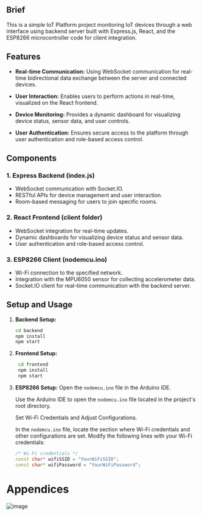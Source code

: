 ## Brief

This is a simple IoT Platform project monitoring IoT devices through a web interface using backend server built with Express.js, React, and the ESP8266 microcontroller code for client integration.

## Features

- **Real-time Communication:** Using WebSocket communication for real-time bidirectional data exchange between the server and connected devices.

- **User Interaction:** Enables users to perform actions in real-time, visualized on the React frontend.

- **Device Monitoring:** Provides a dynamic dashboard for visualizing device status, sensor data, and user controls.

- **User Authentication:** Ensures secure access to the platform through user authentication and role-based access control.

## Components

### 1. Express Backend (index.js)

- WebSocket communication with Socket.IO.
- RESTful APIs for device management and user interaction.
- Room-based messaging for users to join specific rooms.

### 2. React Frontend (client folder)

- WebSocket integration for real-time updates.
- Dynamic dashboards for visualizing device status and sensor data.
- User authentication and role-based access control.

### 3. ESP8266 Client (nodemcu.ino)

- Wi-Fi connection to the specified network.
- Integration with the MPU6050 sensor for collecting accelerometer data.
- Socket.IO client for real-time communication with the backend server.

## Setup and Usage

1. **Backend Setup:**

   ```bash
   cd backend
   npm install
   npm start

2. **Frontend Setup:**
   ```bash
    cd frontend
    npm install
    npm start
   
3. **ESP8266 Setup:**
   Open the `nodemcu.ino` file in the Arduino IDE.

   Use the Arduino IDE to open the `nodemcu.ino` file located in the project's root directory.

   Set Wi-Fi Credentials and Adjust Configurations.

   In the `nodemcu.ino` file, locate the section where Wi-Fi credentials and other configurations are set. Modify the following lines with your Wi-Fi credentials:

   ```cpp
   /* Wi-Fi credentials */
   const char* wifiSSID = "YourWiFiSSID";
   const char* wifiPassword = "YourWiFiPassword";

# Appendices
![image](https://github.com/egyptianego17/IoT_App_ESP8266/assets/96279885/cf7e0da6-58e9-40c4-bdb4-b858359a9828)


